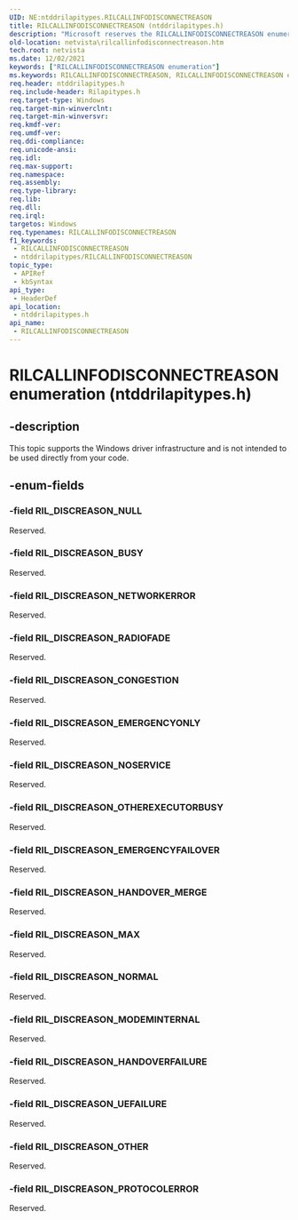 ```yaml
---
UID: NE:ntddrilapitypes.RILCALLINFODISCONNECTREASON
title: RILCALLINFODISCONNECTREASON (ntddrilapitypes.h)
description: "Microsoft reserves the RILCALLINFODISCONNECTREASON enumeration for internal use only. Don't use the RILCALLINFODISCONNECTREASON enumeration in your code."
old-location: netvista\rilcallinfodisconnectreason.htm
tech.root: netvista
ms.date: 12/02/2021
keywords: ["RILCALLINFODISCONNECTREASON enumeration"]
ms.keywords: RILCALLINFODISCONNECTREASON, RILCALLINFODISCONNECTREASON enumeration [Network Drivers Starting with Windows Vista], RIL_DISCREASON_BUSY, RIL_DISCREASON_CONGESTION, RIL_DISCREASON_EMERGENCYFAILOVER, RIL_DISCREASON_EMERGENCYONLY, RIL_DISCREASON_HANDOVER_MERGE, RIL_DISCREASON_MAX, RIL_DISCREASON_NETWORKERROR, RIL_DISCREASON_NOSERVICE, RIL_DISCREASON_OTHEREXECUTORBUSY, RIL_DISCREASON_RADIOFADE, netvista.rilcallinfodisconnectreason, ntddrilapitypes/RILCALLINFODISCONNECTREASON, ntddrilapitypes/RIL_DISCREASON_BUSY, ntddrilapitypes/RIL_DISCREASON_CONGESTION, ntddrilapitypes/RIL_DISCREASON_EMERGENCYFAILOVER, ntddrilapitypes/RIL_DISCREASON_EMERGENCYONLY, ntddrilapitypes/RIL_DISCREASON_HANDOVER_MERGE, ntddrilapitypes/RIL_DISCREASON_MAX, ntddrilapitypes/RIL_DISCREASON_NETWORKERROR, ntddrilapitypes/RIL_DISCREASON_NOSERVICE, ntddrilapitypes/RIL_DISCREASON_OTHEREXECUTORBUSY, ntddrilapitypes/RIL_DISCREASON_RADIOFADE
req.header: ntddrilapitypes.h
req.include-header: Rilapitypes.h
req.target-type: Windows
req.target-min-winverclnt: 
req.target-min-winversvr: 
req.kmdf-ver: 
req.umdf-ver: 
req.ddi-compliance: 
req.unicode-ansi: 
req.idl: 
req.max-support: 
req.namespace: 
req.assembly: 
req.type-library: 
req.lib: 
req.dll: 
req.irql: 
targetos: Windows
req.typenames: RILCALLINFODISCONNECTREASON
f1_keywords:
 - RILCALLINFODISCONNECTREASON
 - ntddrilapitypes/RILCALLINFODISCONNECTREASON
topic_type:
 - APIRef
 - kbSyntax
api_type:
 - HeaderDef
api_location:
 - ntddrilapitypes.h
api_name:
 - RILCALLINFODISCONNECTREASON
---
```


# RILCALLINFODISCONNECTREASON enumeration (ntddrilapitypes.h)


## -description

This topic supports the Windows driver infrastructure and is not intended to be used directly from your code.

## -enum-fields

### -field RIL_DISCREASON_NULL

Reserved. 

### -field RIL_DISCREASON_BUSY

Reserved. 

### -field RIL_DISCREASON_NETWORKERROR

Reserved. 

### -field RIL_DISCREASON_RADIOFADE

Reserved. 

### -field RIL_DISCREASON_CONGESTION

Reserved. 

### -field RIL_DISCREASON_EMERGENCYONLY

Reserved. 

### -field RIL_DISCREASON_NOSERVICE

Reserved. 

### -field RIL_DISCREASON_OTHEREXECUTORBUSY

Reserved. 

### -field RIL_DISCREASON_EMERGENCYFAILOVER

Reserved. 

### -field RIL_DISCREASON_HANDOVER_MERGE

Reserved. 

### -field RIL_DISCREASON_MAX

Reserved. 

### -field RIL_DISCREASON_NORMAL

Reserved. 

### -field RIL_DISCREASON_MODEMINTERNAL

Reserved. 

### -field RIL_DISCREASON_HANDOVERFAILURE

Reserved. 

### -field RIL_DISCREASON_UEFAILURE

Reserved. 

### -field RIL_DISCREASON_OTHER

Reserved. 

### -field RIL_DISCREASON_PROTOCOLERROR

Reserved. 
